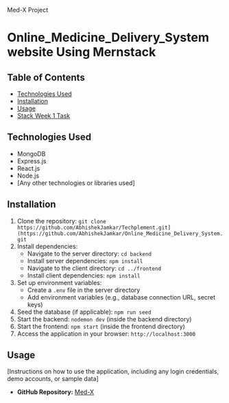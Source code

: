 Med-X Project
# Online_Medicine_Delivery_System website Using Mernstack 


## Table of Contents

- [Technologies Used](#technologies-used)
- [Installation](#installation)
- [Usage](#usage)
- [Stack Week 1 Task](#stack-week-1-task)


## Technologies Used

- MongoDB
- Express.js
- React.js
- Node.js
- [Any other technologies or libraries used]

## Installation

1. Clone the repository: `git clone https://github.com/AbhishekJamkar/Techplement.git](https://github.com/AbhishekJamkar/Online_Medicine_Delivery_System.git`
2. Install dependencies:
   - Navigate to the server directory: `cd backend`
   - Install server dependencies: `npm install`
   - Navigate to the client directory: `cd ../frontend`
   - Install client dependencies: `npm install`
3. Set up environment variables:
   - Create a `.env` file in the server directory
   - Add environment variables (e.g., database connection URL, secret keys)
4. Seed the database (if applicable): `npm run seed`
5. Start the backend: `nodemon dev` (inside the backend directory)
6. Start the frontend: `npm start` (inside the frontend directory)
7. Access the application in your browser: `http://localhost:3000`

## Usage

[Instructions on how to use the application, including any login credentials, demo accounts, or sample data]

- **GitHub Repository:** [Med-X](https://github.com/AbhishekJamkar/Online_Medicine_Delivery_System.git)

